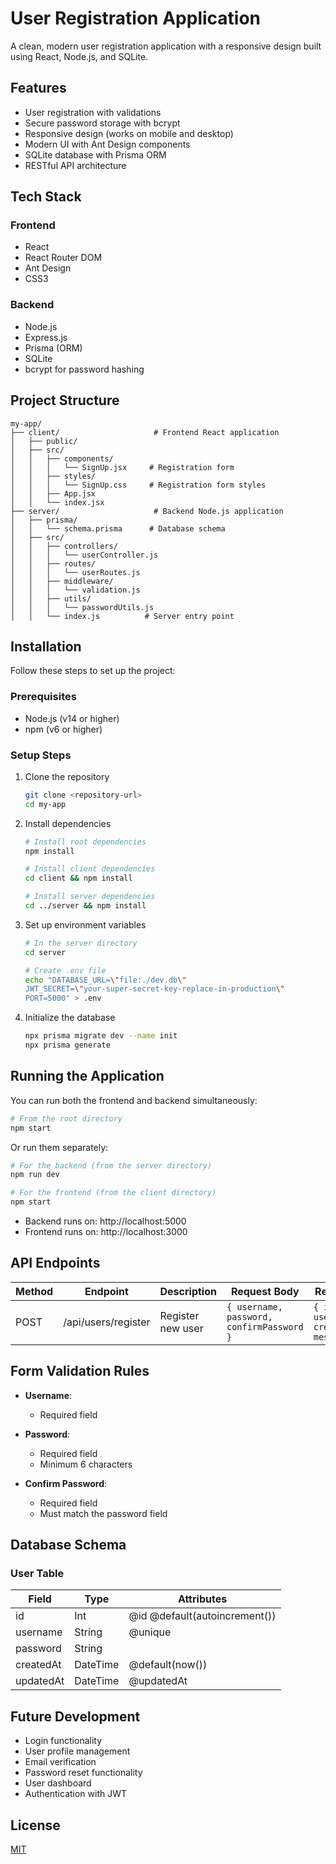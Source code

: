 # User Registration Application

A clean, modern user registration application with a responsive design built using React, Node.js, and SQLite.



## Features

- User registration with validations
- Secure password storage with bcrypt
- Responsive design (works on mobile and desktop)
- Modern UI with Ant Design components
- SQLite database with Prisma ORM
- RESTful API architecture

## Tech Stack

### Frontend
- React
- React Router DOM
- Ant Design
- CSS3

### Backend
- Node.js
- Express.js
- Prisma (ORM)
- SQLite
- bcrypt for password hashing

## Project Structure

```
my-app/
├── client/                     # Frontend React application
│   ├── public/
│   ├── src/
│   │   ├── components/
│   │   │   └── SignUp.jsx     # Registration form
│   │   ├── styles/
│   │   │   └── SignUp.css     # Registration form styles
│   │   ├── App.jsx
│   │   └── index.jsx
├── server/                     # Backend Node.js application
│   ├── prisma/
│   │   └── schema.prisma      # Database schema
│   ├── src/
│   │   ├── controllers/
│   │   │   └── userController.js
│   │   ├── routes/
│   │   │   └── userRoutes.js
│   │   ├── middleware/
│   │   │   └── validation.js
│   │   ├── utils/
│   │   │   └── passwordUtils.js
│   │   └── index.js          # Server entry point
```

## Installation

Follow these steps to set up the project:

### Prerequisites
- Node.js (v14 or higher)
- npm (v6 or higher)

### Setup Steps

1. Clone the repository
   ```bash
   git clone <repository-url>
   cd my-app
   ```

2. Install dependencies
   ```bash
   # Install root dependencies
   npm install
   
   # Install client dependencies
   cd client && npm install
   
   # Install server dependencies
   cd ../server && npm install
   ```

3. Set up environment variables
   ```bash
   # In the server directory
   cd server
   
   # Create .env file
   echo "DATABASE_URL=\"file:./dev.db\"
   JWT_SECRET=\"your-super-secret-key-replace-in-production\"
   PORT=5000" > .env
   ```

4. Initialize the database
   ```bash
   npx prisma migrate dev --name init
   npx prisma generate
   ```

## Running the Application

You can run both the frontend and backend simultaneously:

```bash
# From the root directory
npm start
```

Or run them separately:

```bash
# For the backend (from the server directory)
npm run dev

# For the frontend (from the client directory)
npm start
```

- Backend runs on: http://localhost:5000
- Frontend runs on: http://localhost:3000

## API Endpoints

| Method | Endpoint           | Description      | Request Body                                         | Response                                   |
|--------|-------------------|------------------|----------------------------------------------------|-------------------------------------------|
| POST   | /api/users/register | Register new user | `{ username, password, confirmPassword }`           | `{ id, username, createdAt, message }`    |

## Form Validation Rules

- **Username**:
    - Required field

- **Password**:
    - Required field
    - Minimum 6 characters

- **Confirm Password**:
    - Required field
    - Must match the password field

## Database Schema

### User Table
| Field     | Type      | Attributes                |
|-----------|-----------|---------------------------|
| id        | Int       | @id @default(autoincrement()) |
| username  | String    | @unique                   |
| password  | String    |                           |
| createdAt | DateTime  | @default(now())          |
| updatedAt | DateTime  | @updatedAt               |

## Future Development

- Login functionality
- User profile management
- Email verification
- Password reset functionality
- User dashboard
- Authentication with JWT

## License

[MIT](LICENSE)